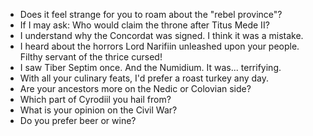 - Does it feel strange for you to roam about the "rebel province"?
- If I may ask: Who would claim the throne after Titus Mede II?
- I understand why the Concordat was signed. I think it was a mistake.
- I heard about the horrors Lord Narifiin unleashed upon your people. Filthy servant of the thrice cursed!
- I saw Tiber Septim once. And the Numidium. It was... terrifying.
- With all your culinary feats, I'd prefer a roast turkey any day.
- Are your ancestors more on the Nedic or Colovian side?
- Which part of Cyrodiil you hail from?
- What is your opinion on the Civil War?
- Do you prefer beer or wine?
